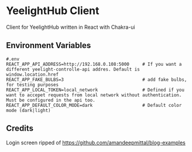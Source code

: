 # YeelightHub Client

Client for YeelightHub written in React with Chakra-ui

## Environment Variables

    #.env
    REACT_APP_API_ADDRESS=http://192.168.0.108:5000     # If you want a different yeelight-controlle-api addres. Default is window.location.href
    REACT_APP_FAKE_BULBS=3                              # add fake bulbs, for testing purposes
    REACT_APP_LOCAL_TOKEN=local_network                 # Defined if you want to accepet requests from local network without authentication. Must be configured in the api too.
    REACT_APP_DEFAULT_COLOR_MODE=dark                   # Default color mode (dark|light)

## Credits

Login screen ripped of https://github.com/amandeepmittal/blog-examples